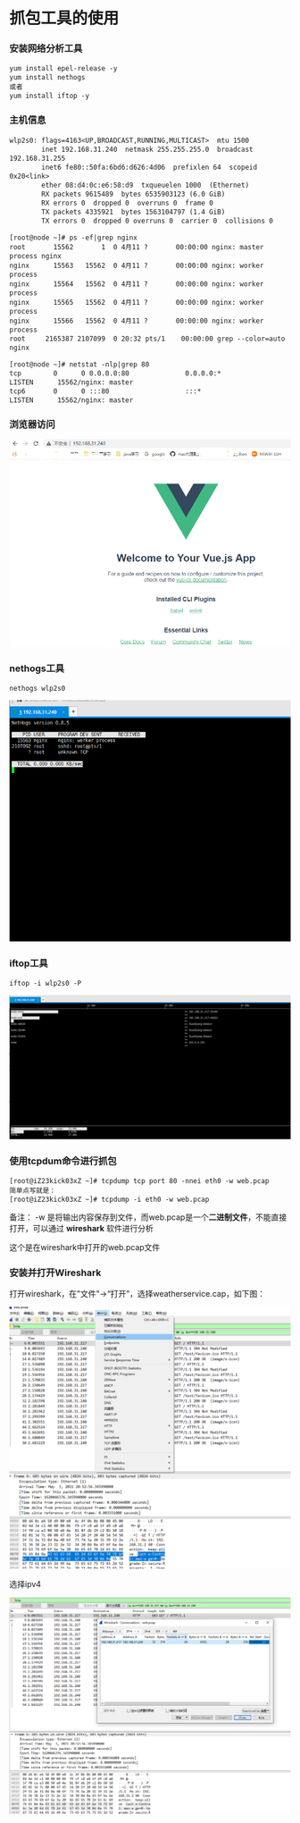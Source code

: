 # 抓包工具的使用
### 安装网络分析工具

```
yum install epel-release -y
yum install nethogs 
或者
yum install iftop -y
```

### 主机信息

```
wlp2s0: flags=4163<UP,BROADCAST,RUNNING,MULTICAST>  mtu 1500
        inet 192.168.31.240  netmask 255.255.255.0  broadcast 192.168.31.255
        inet6 fe80::50fa:6bd6:d626:4d06  prefixlen 64  scopeid 0x20<link>
        ether 08:d4:0c:e6:58:d9  txqueuelen 1000  (Ethernet)
        RX packets 9615489  bytes 6535903123 (6.0 GiB)
        RX errors 0  dropped 0  overruns 0  frame 0
        TX packets 4335921  bytes 1563104797 (1.4 GiB)
        TX errors 0  dropped 0 overruns 0  carrier 0  collisions 0
```

```
[root@node ~]# ps -ef|grep nginx
root       15562       1  0 4月11 ?       00:00:00 nginx: master process nginx
nginx      15563   15562  0 4月11 ?       00:00:00 nginx: worker process
nginx      15564   15562  0 4月11 ?       00:00:00 nginx: worker process
nginx      15565   15562  0 4月11 ?       00:00:00 nginx: worker process
nginx      15566   15562  0 4月11 ?       00:00:00 nginx: worker process
root     2165387 2107099  0 20:32 pts/1    00:00:00 grep --color=auto nginx
```

```
[root@node ~]# netstat -nlp|grep 80         
tcp        0      0 0.0.0.0:80              0.0.0.0:*               LISTEN      15562/nginx: master 
tcp6       0      0 :::80                   :::*                    LISTEN      15562/nginx: master 
```

### 浏览器访问

![image](https://github.com/Mountains-and-rivers/linux-learn/blob/main/images/01.png)

### nethogs工具

```
nethogs wlp2s0
```

![image](https://github.com/Mountains-and-rivers/linux-learn/blob/main/images/02.png)

### iftop工具

```
iftop -i wlp2s0 -P
```

![image](https://github.com/Mountains-and-rivers/linux-learn/blob/main/images/03.png)



### **使用tcpdum命令进行抓包**

```
[root@iZ23kick03xZ ~]# tcpdump tcp port 80 -nnei eth0 -w web.pcap
简单点写就是：
[root@iZ23kick03xZ ~]# tcpdump -i eth0 -w web.pcap
```

备注：
-w 是将输出内容保存到文件，而web.pcap是一个**二进制文件**，不能直接打开，可以通过 **wireshark** 软件进行分析

这个是在wireshark中打开的web.pcap文件

### 安装并打开Wireshark

打开wireshark，在"文件"->“打开”，选择weatherservice.cap，如下图：

![image](https://github.com/Mountains-and-rivers/linux-learn/blob/main/images/04.png)

选择ipv4

![image](https://github.com/Mountains-and-rivers/linux-learn/blob/main/images/05.png)
